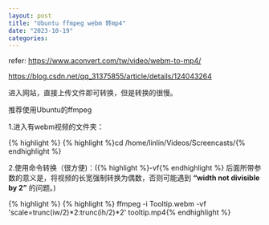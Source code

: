 ```yaml
---
layout: post
title: "Ubuntu ffmpeg webm 转mp4"
date: "2023-10-19"
categories: 
---
```

<p>refer:&nbsp;<a href="https://www.aconvert.com/tw/video/webm-to-mp4/">https://www.aconvert.com/tw/video/webm-to-mp4/</a></p>

<p><a href="https://blog.csdn.net/qq_31375855/article/details/124043264">https://blog.csdn.net/qq_31375855/article/details/124043264</a></p>

<p>进入网站，直接上传文件即可转换，但是转换的很慢。</p>

<p>推荐使用Ubuntu的ffmpeg</p>

<p>1.进入有webm视频的文件夹：</p>

{% highlight %}
{% highlight %}cd /home/linlin/Videos/Screencasts/{% endhighlight %}

<p>2.使用命令转换（很方便)：({% highlight %}-vf{% endhighlight %} 后面所带参数的意义是，将视频的长宽强制转换为偶数，否则可能遇到 <strong>&ldquo;width not divisible by 2&rdquo;</strong> 的问题。)</p>

{% highlight %}
{% highlight %}&nbsp;ffmpeg -i Tooltip.webm -vf &#39;scale=trunc(iw/2)*2:trunc(ih/2)*2&#39; tooltip.mp4{% endhighlight %}

